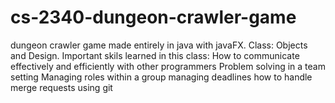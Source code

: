# cs-2340-dungeon-crawler-game
dungeon crawler game made entirely in java with javaFX. Class: Objects and Design.
Important skils learned in this class:
How to communicate effectively and efficiently with other programmers
Problem solving in a team setting
Managing roles within a group
managing deadlines
how to handle merge requests using git
